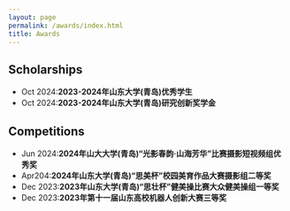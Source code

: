 ```yaml
---
layout: page
permalink: /awards/index.html
title: Awards
---
```


<!-- > Lastest Update: 8th Jan 2024 &nbsp; [中文版本 (Chinese Version)](https://caihanlin.com/file/awards-zh/) -->

## Scholarships

- Oct 2024:**2023-2024年山东大学(青岛)优秀学生** 
- Oct 2024:**2023-2024年山东大学(青岛)研究创新奖学金** 

## Competitions
- Jun 2024:**2024年山大大学(青岛)“光影春韵·山海芳华”比赛摄影短视频组优秀奖**
- Apr204:**2024年山东大学(青岛)“思美杯”校园美育作品大赛摄影组二等奖**
- Dec 2023:**2023年山东大学(青岛)“思壮杯”健美操比赛大众健美操组一等奖**
- Dec 2023:**2023年第十一届山东高校机器人创新大赛三等奖**


<!-- ## Honors

- Dec 2023：AAAI 2024 UC Scholar<br>Mentor: Tozammel Hossain, University of North Texas
- Aug 2023：FEPG Scholarship<br>Funded by Fujian Energy Petrochemical Group
- May 2023：XiamenAir Scholarship<br>Funded by Xiamen Airline, China
- May 2023：Outstanding Student Leaders of FZU
- May 2021：Merit Student of Fuzhou University
- *<font color='gray'>July 2023：Nomination for Baosteel Scholarship</font>*
- *<font color='gray'>Sep 2022：Nomination for China National Scholarship</font>*
- *<font color='gray'>June 2022：Nomination for China Telecom Scholarship</font>*<br> -->

